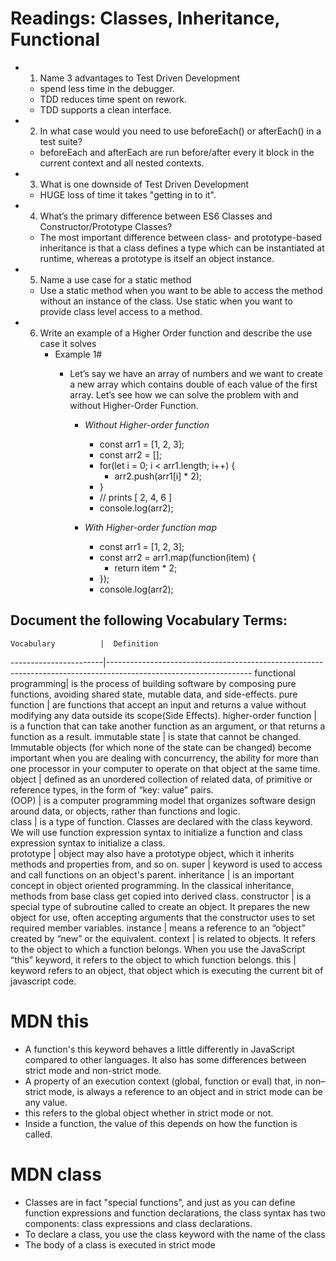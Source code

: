 
# Readings: Classes, Inheritance, Functional 

- 1. Name 3 advantages to Test Driven Development
   -  spend less time in the debugger.
   - TDD reduces time spent on rework.
   - TDD supports a clean interface.

- 2. In what case would you need to use beforeEach() or afterEach() in a test suite?
   - beforeEach and afterEach are run before/after every it block in the current context and all nested contexts.

- 3. What is one downside of Test Driven Development
   - HUGE loss of time it takes "getting in to it".
   
- 4. What’s the primary difference between ES6 Classes and Constructor/Prototype Classes?
   - The most important difference between class- and prototype-based inheritance is that a class defines a type which can be instantiated at runtime, whereas a prototype is itself an object instance. 

- 5. Name a use case for a static method
   - Use a static method when you want to be able to access the method without an instance of the class. Use static when you want to provide class level access to a method.

- 6. Write an example of a Higher Order function and describe the use case it solves
     - Example 1#
       - Let’s say we have an array of numbers and we want to create a new array which contains double of each value of the first array. Let’s see how we can solve the problem with and without Higher-Order Function.

         - *Without Higher-order function*
              - const arr1 = [1, 2, 3];
              - const arr2 = [];
              - for(let i = 0; i < arr1.length; i++) {
                  - arr2.push(arr1[i] * 2);
              - }
              - // prints [ 2, 4, 6 ]
              - console.log(arr2);

         - *With Higher-order function map*
              - const arr1 = [1, 2, 3];
              - const arr2 = arr1.map(function(item) {
                  - return item * 2;
              - });
              - console.log(arr2); 


## Document the following Vocabulary Terms:

    Vocabulary          |  Definition
 -----------------------|------------------------------------------------------------------------------------------------------------------
  functional programming| is the process of building software by composing pure functions, avoiding shared state, mutable data, and side-effects.
  pure function         | are functions that accept an input and returns a value without modifying any data outside its scope(Side Effects). 
  higher-order function | is a function that can take another function as an argument, or that returns a function as a result.
  immutable state       | is state that cannot be changed. Immutable objects (for which none of the state can be changed) become important when you are dealing with concurrency, the ability for more than one processor in your computer to operate on that object at the same time.                
  object                | defined as an unordered collection of related data, of primitive or reference types, in the form of “key: value” pairs.                          
  (OOP)                 | is a computer programming model that organizes software design around data, or objects, rather than functions and logic.                    
  class                 |  is a type of function. Classes are declared with the class keyword. We will use function expression syntax to initialize a function and class expression syntax to initialize a class.  
  prototype             | object may also have a prototype object, which it inherits methods and properties from, and so on. 
  super                 | keyword is used to access and call functions on an object's parent.
  inheritance           | is an important concept in object oriented programming. In the classical inheritance, methods from base class get copied into derived class. 
  constructor           | is a special type of subroutine called to create an object. It prepares the new object for use, often accepting arguments that the constructor uses to set required member variables.
  instance              | means a reference to an “object” created by “new” or the equivalent.
  context               | is related to objects. It refers to the object to which a function belongs. When you use the JavaScript “this” keyword, it refers to the object to which function belongs.
  this                  |  keyword refers to an object, that object which is executing the current bit of javascript code.
  

# MDN this
   - A function's this keyword behaves a little differently in JavaScript compared to other languages. It also has some differences between strict mode and non-strict mode.
   - A property of an execution context (global, function or eval) that, in non–strict mode, is always a reference to an object and in strict mode can be any value.
   - this refers to the global object whether in strict mode or not.
   - Inside a function, the value of this depends on how the function is called.

# MDN class
  - Classes are in fact "special functions", and just as you can define function expressions and function declarations, the class syntax has two components: class expressions and class declarations.
  - To declare a class, you use the class keyword with the name of the class 
  - The body of a class is executed in strict mode
  